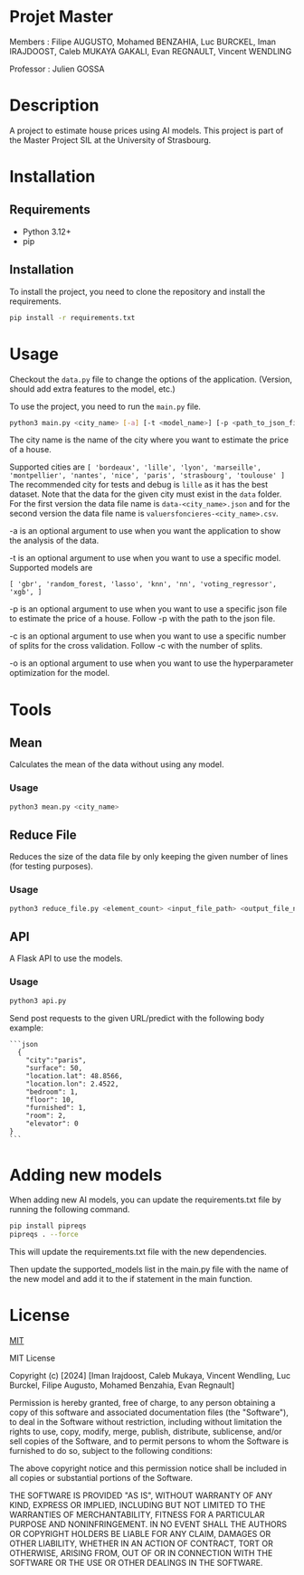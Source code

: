 # Projet Master

Members : Filipe AUGUSTO, Mohamed BENZAHIA, Luc BURCKEL, Iman IRAJDOOST, Caleb MUKAYA GAKALI, Evan REGNAULT, Vincent WENDLING

Professor : Julien GOSSA

# Description

A project to estimate house prices using AI models. This project is part of the Master Project SIL at the University of Strasbourg.

# Installation

## Requirements

- Python 3.12+
- pip

## Installation

To install the project, you need to clone the repository and install the requirements.

```bash
pip install -r requirements.txt
```

# Usage

Checkout the `data.py` file to change the options of the application. (Version, should add extra features to the model,
etc.)

To use the project, you need to run the `main.py` file.

```bash
python3 main.py <city_name> [-a] [-t <model_name>] [-p <path_to_json_file>] [-c <n_splits>] [-o]
```

The city name is the name of the city where you want to estimate the price of a house. 


Supported cities are 
``
[
    'bordeaux',
    'lille',
    'lyon',
    'marseille',
    'montpellier',
    'nantes',
    'nice',
    'paris',
    'strasbourg',
    'toulouse'
]
``
The recommended city for tests and debug is `lille` as it has the best dataset.
Note that the data for the given city must exist in the `data` folder. For the first version the
data file name is `data-<city_name>.json` and for the second version the data file name is 
`valuersfoncieres-<city_name>.csv`.


-a is an optional argument to use when you want the application to show the analysis of the data.


-t is an optional argument to use when you want to use a specific model. Supported models are

``
[
    'gbr',
    'random_forest,
    'lasso',
    'knn',
    'nn',
    'voting_regressor',
    'xgb',
]
``


-p is an optional argument to use when you want to use a specific json file to estimate the price of a house. Follow -p with the path to the json file.


-c is an optional argument to use when you want to use a specific number of splits for the cross validation. Follow -c with the number of splits.

-o is an optional argument to use when you want to use the hyperparameter optimization for the model.


# Tools

## Mean

Calculates the mean of the data without using any model.

### Usage

```bash
python3 mean.py <city_name>
```

## Reduce File

Reduces the size of the data file by only keeping the given number of lines (for testing purposes).

### Usage

```bash
python3 reduce_file.py <element_count> <input_file_path> <output_file_name>
```

## API

A Flask API to use the models.

### Usage

```bash
python3 api.py
```

Send post requests to the given URL/predict with the following body example:
    
    ```json
      {
        "city":"paris",
        "surface": 50,
        "location.lat": 48.8566,
        "location.lon": 2.4522,
        "bedroom": 1,
        "floor": 10,
        "furnished": 1,
        "room": 2,
        "elevator": 0
    }
    ```

# Adding new models

When adding new AI models, you can update the requirements.txt file by running the following command.

```bash
pip install pipreqs
pipreqs . --force
```

This will update the requirements.txt file with the new dependencies.

Then update the supported_models list in the main.py file with the name of the new model and add it to the if statement in the main function.

# License

[MIT](https://choosealicense.com/licenses/mit/)

MIT License

Copyright (c) [2024] [Iman Irajdoost, Caleb Mukaya, Vincent Wendling, Luc Burckel, Filipe Augusto, Mohamed Benzahia, Evan Regnault]

Permission is hereby granted, free of charge, to any person obtaining a copy
of this software and associated documentation files (the "Software"), to deal
in the Software without restriction, including without limitation the rights
to use, copy, modify, merge, publish, distribute, sublicense, and/or sell
copies of the Software, and to permit persons to whom the Software is
furnished to do so, subject to the following conditions:

The above copyright notice and this permission notice shall be included in all
copies or substantial portions of the Software.

THE SOFTWARE IS PROVIDED "AS IS", WITHOUT WARRANTY OF ANY KIND, EXPRESS OR
IMPLIED, INCLUDING BUT NOT LIMITED TO THE WARRANTIES OF MERCHANTABILITY,
FITNESS FOR A PARTICULAR PURPOSE AND NONINFRINGEMENT. IN NO EVENT SHALL THE
AUTHORS OR COPYRIGHT HOLDERS BE LIABLE FOR ANY CLAIM, DAMAGES OR OTHER
LIABILITY, WHETHER IN AN ACTION OF CONTRACT, TORT OR OTHERWISE, ARISING FROM,
OUT OF OR IN CONNECTION WITH THE SOFTWARE OR THE USE OR OTHER DEALINGS IN THE
SOFTWARE.
